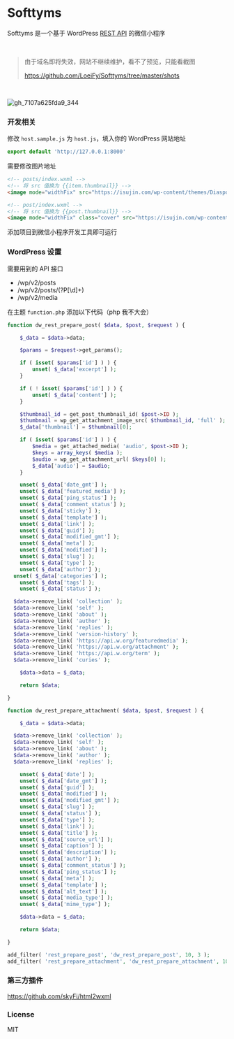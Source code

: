 # Softtyms

Softtyms 是一个基于 WordPress [REST API](https://developer.wordpress.org/rest-api/) 的微信小程序

<br />

> 由于域名即将失效，网站不继续维护，看不了预览，只能看截图
>
> https://github.com/LoeiFy/Softtyms/tree/master/shots

<br />

![gh_7107a625fda9_344](https://user-images.githubusercontent.com/2193211/42122301-3b0b4ba4-7c72-11e8-80a0-f7b62ae03f9b.jpg)

### 开发相关

修改 `host.sample.js` 为 `host.js`，填入你的 WordPress 网站地址

```js
export default 'http://127.0.0.1:8000'
```

需要修改图片地址

```html
<!-- posts/index.wxml -->
<!-- 将 src 值换为 {{item.thumbnail}} -->
<image mode="widthFix" src="https://isujin.com/wp-content/themes/Diaspora/timthumb/timthumb.php?src={{item.thumbnail}}" />
```

```html
<!-- post/index.wxml -->
<!-- 将 src 值换为 {{post.thumbnail}} -->
<image mode="widthFix" class="cover" src="https://isujin.com/wp-content/themes/Diaspora/timthumb/timthumb.php?src={{post.thumbnail}}" />
```

添加项目到微信小程序开发工具即可运行

### WordPress 设置

需要用到的 API 接口

- /wp/v2/posts
- /wp/v2/posts/(?P<id>[\d]+)
- /wp/v2/media

在主题 `function.php` 添加以下代码（php 我不大会）

```php
function dw_rest_prepare_post( $data, $post, $request ) {

	$_data = $data->data;

	$params = $request->get_params();

	if ( isset( $params['id'] ) ) {
		unset( $_data['excerpt'] );
	}

	if ( ! isset( $params['id'] ) ) {
		unset( $_data['content'] );
	}

	$thumbnail_id = get_post_thumbnail_id( $post->ID );
	$thumbnail = wp_get_attachment_image_src( $thumbnail_id, 'full' );
   	$_data['thumbnail'] = $thumbnail[0];

	if ( isset( $params['id'] ) ) {
		$media = get_attached_media( 'audio', $post->ID );
		$keys = array_keys( $media );
		$audio = wp_get_attachment_url( $keys[0] );
		$_data['audio'] = $audio;
	}

	unset( $_data['date_gmt'] );
	unset( $_data['featured_media'] );
	unset( $_data['ping_status'] );
	unset( $_data['comment_status'] );
	unset( $_data['sticky'] );
	unset( $_data['template'] );
	unset( $_data['link'] );
	unset( $_data['guid'] );
	unset( $_data['modified_gmt'] );
	unset( $_data['meta'] );
	unset( $_data['modified'] );
	unset( $_data['slug'] );
	unset( $_data['type'] );
	unset( $_data['author'] );
  unset( $_data['categories'] );
	unset( $_data['tags'] );
	unset( $_data['status'] );

  $data->remove_link( 'collection' );
  $data->remove_link( 'self' );
  $data->remove_link( 'about' );
  $data->remove_link( 'author' );
  $data->remove_link( 'replies' );
  $data->remove_link( 'version-history' );
  $data->remove_link( 'https://api.w.org/featuredmedia' );
  $data->remove_link( 'https://api.w.org/attachment' );
  $data->remove_link( 'https://api.w.org/term' );
  $data->remove_link( 'curies' );

	$data->data = $_data;

	return $data;

}

function dw_rest_prepare_attachment( $data, $post, $request ) {

	$_data = $data->data;

  $data->remove_link( 'collection' );
  $data->remove_link( 'self' );
  $data->remove_link( 'about' );
  $data->remove_link( 'author' );
  $data->remove_link( 'replies' );

	unset( $_data['date'] );
	unset( $_data['date_gmt'] );
	unset( $_data['guid'] );
	unset( $_data['modified'] );
	unset( $_data['modified_gmt'] );
	unset( $_data['slug'] );
	unset( $_data['status'] );
	unset( $_data['type'] );
	unset( $_data['link'] );
	unset( $_data['title'] );
	unset( $_data['source_url'] );
	unset( $_data['caption'] );
	unset( $_data['description'] );
	unset( $_data['author'] );
	unset( $_data['comment_status'] );
	unset( $_data['ping_status'] );
	unset( $_data['meta'] );
	unset( $_data['template'] );
	unset( $_data['alt_text'] );
	unset( $_data['media_type'] );
	unset( $_data['mime_type'] );

	$data->data = $_data;

	return $data;

}

add_filter( 'rest_prepare_post', 'dw_rest_prepare_post', 10, 3 );
add_filter( 'rest_prepare_attachment', 'dw_rest_prepare_attachment', 10, 3 );
```

### 第三方插件

https://github.com/skyFi/html2wxml


### License

MIT
